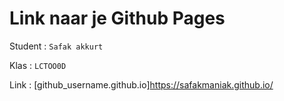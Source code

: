 # Link naar je Github Pages

Student : `Safak akkurt`

Klas    : `LCTOO0D`

Link    : [github_username.github.io]https://safakmaniak.github.io/